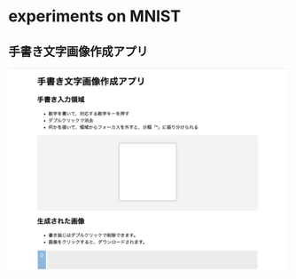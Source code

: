 experiments on MNIST
====================

手書き文字画像作成アプリ
------------------------

[![create your own data](v0.3.png)](https://ttnok.github.io/mnist/myfigures.html)